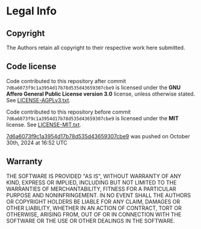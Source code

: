 # Legal Info

## Copyright

The Authors retain all copyright to their respective work here submitted.

## Code license

Code contributed to this repository after commit `7d6a6073f9c1a3954d17b78d535d43659307cbe9` is licensed under the **GNU Affero General Public License version 3.0** license, unless otherwise stated. See [LICENSE-AGPLv3.txt](LICENSE-AGPLv3.txt).

Code contributed to this repository before commit `7d6a6073f9c1a3954d17b78d535d43659307cbe9` is licensed under the **MIT** license.
See [LICENSE-MIT.txt](LICENSE-MIT.txt).

[7d6a6073f9c1a3954d17b78d535d43659307cbe9](https://github.com/ss14-harmony/ss14-harmony/commit/7d6a6073f9c1a3954d17b78d535d43659307cbe9) was pushed on October 30th, 2024 at 16:52 UTC

## Warranty

THE SOFTWARE IS PROVIDED "AS IS", WITHOUT WARRANTY OF ANY KIND, EXPRESS OR
IMPLIED, INCLUDING BUT NOT LIMITED TO THE WARRANTIES OF MERCHANTABILITY, FITNESS
FOR A PARTICULAR PURPOSE AND NONINFRINGEMENT. IN NO EVENT SHALL THE AUTHORS OR
COPYRIGHT HOLDERS BE LIABLE FOR ANY CLAIM, DAMAGES OR OTHER LIABILITY, WHETHER
IN AN ACTION OF CONTRACT, TORT OR OTHERWISE, ARISING FROM, OUT OF OR IN
CONNECTION WITH THE SOFTWARE OR THE USE OR OTHER DEALINGS IN THE SOFTWARE.
